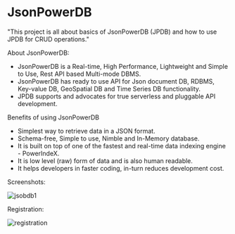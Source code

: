 # JsonPowerDB


"This project is all about basics of JsonPowerDB (JPDB) and how to use JPDB for CRUD operations."

About JsonPowerDB:

  *  JsonPowerDB is a Real-time, High Performance, Lightweight and Simple to Use, Rest API based Multi-mode DBMS. 
  *  JsonPowerDB has ready to use API for Json document DB, RDBMS, Key-value DB, GeoSpatial DB and Time Series DB functionality. 
  *  JPDB supports and advocates for true serverless and pluggable API development.

Benefits of using JsonPowerDB

 * Simplest way to retrieve data in a JSON format.
 * Schema-free, Simple to use, Nimble and In-Memory database.
 * It is built on top of one of the fastest and real-time data indexing engine - PowerIndeX.
 * It is low level (raw) form of data and is also human readable.
 * It helps developers in faster coding, in-turn reduces development cost.

Screenshots:

![jsobdb1](https://user-images.githubusercontent.com/48131026/109433612-46876380-7a37-11eb-9914-16dc36f62f02.PNG)

Registration:

![registration](https://user-images.githubusercontent.com/48131026/109433709-cb727d00-7a37-11eb-8bfc-160392f64c90.PNG)
